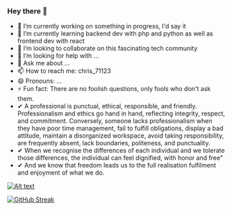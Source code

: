 ### Hey there 👋

- 🔭 I’m currently working on something in progress, I'd say it
- 🌱 I’m currently learning backend dev with php and python as well as frontend dev with react
- 👯 I’m looking to collaborate on this fascinating tech community
- 🤔 I’m looking for help with ...
- 💬 Ask me about ...
- 📫 How to reach me: chris_71123
- 😄 Pronouns: ...
- ⚡ Fun fact: There are no foolish questions, only fools who don't ask them.
- ✔ A professional is punctual, ethical, responsible, and friendly. Professionalism and ethics go hand in hand, 
   reflecting integrity, respect, and commitment. Conversely, someone lacks professionalism when they have poor 
   time management, fail to fulfill obligations, display a bad attitude, maintain a disorganized workspace, 
   avoid taking responsibility, are frequently absent, lack boundaries, politeness, and punctuality.
- ✔ When we recognise the differences of each individual and we tolerate those differences, the
   individual can feel dignified, with honor and free"
- ✔ And we know that freedom leads us to the full realisation fulfilment and enjoyment of what we do.







[![Alt text](https://img.youtube.com/vi/mYahP-HjuxQ/0.jpg)](https://www.youtube.com/watch?v=mYahP-HjuxQ)

[![GitHub Streak](https://streak-stats.demolab.com?user=Chris&theme=shades-of-purple&date_format=M%20j%5B%2C%20Y%5D)](https://git.io/streak-stats)